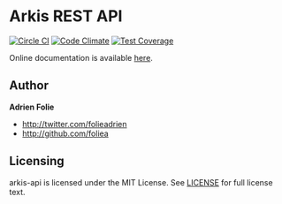 # Arkis REST API
[![Circle CI](https://circleci.com/gh/ContainerHQ/arkis-api.svg?style=svg)](https://circleci.com/gh/ContainerHQ/arkis-api)
[![Code Climate](https://codeclimate.com/github/ContainerHQ/arkis-api/badges/gpa.svg)](https://codeclimate.com/github/ContainerHQ/arkis-api)
[![Test Coverage](https://codeclimate.com/github/ContainerHQ/arkis-api/badges/coverage.svg)](https://codeclimate.com/github/ContainerHQ/arkis-api/coverage)

Online documentation is available [here](http://containerhq.github.io/arkis-api-docs/).

## Author

**Adrien Folie**

* http://twitter.com/folieadrien
* http://github.com/foliea

## Licensing

arkis-api is licensed under the MIT License. See [LICENSE](LICENSE) for full
license text.

